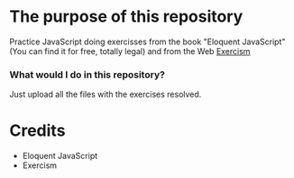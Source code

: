 # The purpose of this repository

Practice JavaScript doing exercisses from the book "Eloquent JavaScript" (You can find it for free, totally legal) and from the Web <a href="https://exercism.org/">Exercism</a> <br>

### What would I do in this repository?
Just upload all the files with the exercises resolved.

# Credits

* Eloquent JavaScript
* Exercism


